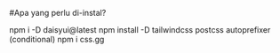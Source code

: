 #Apa yang perlu di-instal?

npm i -D daisyui@latest
npm install -D tailwindcss postcss autoprefixer (conditional)
npm i css.gg
